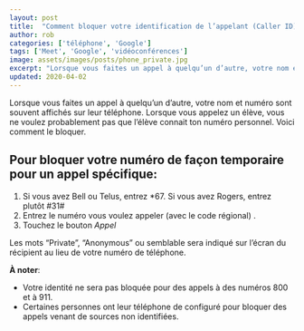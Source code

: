 ```yaml
---
layout: post
title:  "Comment bloquer votre identification de l’appelant (Caller ID) en faisant un appel"
author: rob
categories: ['téléphone', 'Google']
tags: ['Meet', 'Google', 'vidéoconférences']
image: assets/images/posts/phone_private.jpg
excerpt: "Lorsque vous faites un appel à quelqu’un d’autre, votre nom et numéro sont souvent affichés sur leur téléphone. Lorsque vous appelez un élève, vous ne voulez probablement pas que l’élève connait ton numéro personnel. Voici comment le bloquer."
updated: 2020-04-02
---
```

Lorsque vous faites un appel à quelqu’un d’autre, votre nom et numéro sont souvent affichés sur leur téléphone. Lorsque vous appelez un élève, vous ne voulez probablement pas que l’élève connait ton numéro personnel. Voici comment le bloquer.

## Pour bloquer votre numéro de façon temporaire pour un appel spécifique:

1. Si vous avez Bell ou Telus, entrez *67. Si vous avez Rogers, entrez plutôt #31#
2. Entrez le numéro vous voulez appeler (avec le code régional) .
3. Touchez le bouton _Appel_

Les mots “Private”, “Anonymous” ou semblable sera indiqué sur l’écran du récipient au lieu de votre numéro de téléphone.

__À noter__:
* Votre identité ne sera pas bloquée pour des appels à des numéros 800 et à 911.
* Certaines personnes ont leur téléphone de configuré pour bloquer des appels venant de sources non identifiées.